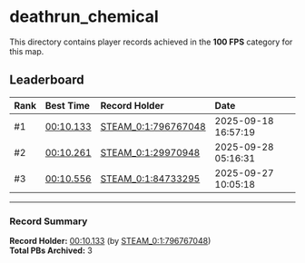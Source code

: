 # deathrun_chemical

This directory contains player records achieved in the **100 FPS** category for this map.

## Leaderboard

| Rank | Best Time | Record Holder | Date                |
| :--- | :-------- | :------------ | :------------------ |
| #1   | [00:10.133](./00010133_STEAM_0_1_796767048_20250918-165719.zip) | [STEAM_0:1:796767048](https://speedrun16.com/profile/STEAM_0:1:796767048)   | 2025-09-18 16:57:19 |
| #2   | [00:10.261](./00010261_STEAM_0_1_29970948_20250928-051631.zip) | [STEAM_0:1:29970948](https://speedrun16.com/profile/STEAM_0:1:29970948)   | 2025-09-28 05:16:31 |
| #3   | [00:10.556](./00010556_STEAM_0_1_84733295_20250927-100518.zip) | [STEAM_0:1:84733295](https://speedrun16.com/profile/STEAM_0:1:84733295)   | 2025-09-27 10:05:18 |

---

### Record Summary
**Record Holder:** [00:10.133](./00010133_STEAM_0_1_796767048_20250918-165719.zip) (by [STEAM_0:1:796767048](https://speedrun16.com/profile/STEAM_0:1:796767048))  
**Total PBs Archived:** 3